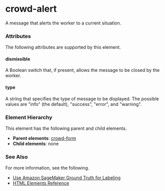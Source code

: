 # crowd\-alert<a name="sms-ui-template-crowd-alert"></a>

A message that alerts the worker to a current situation\.

### Attributes<a name="alert-attributes"></a>

The following attributes are supported by this element\.

#### dismissible<a name="alert-attributes-dismissible"></a>

A Boolean switch that, if present, allows the message to be closed by the worker\.

#### type<a name="alert-attributes-type"></a>

A string that specifies the type of message to be displayed\. The possible values are "info" \(the default\), "success", "error", and "warning"\.

### Element Hierarchy<a name="alert-element-hierarchy"></a>

This element has the following parent and child elements\.
+ **Parent elements**: [crowd\-form](sms-ui-template-crowd-form.md)
+ **Child elements**: none

### See Also<a name="alert-see-also"></a>

For more information, see the following\.
+ [Use Amazon SageMaker Ground Truth for Labeling](sms.md)
+ [HTML Elements Reference](sms-ui-template-reference.md)
